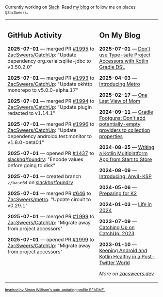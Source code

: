 Currently working on [Slack](https://slack.com/). Read [my blog](https://zacsweers.dev/) or follow me on places `@ZacSweers`.

<table><tr><td valign="top" width="60%">

## GitHub Activity
<!-- githubActivity starts -->
**2025-07-01** — merged PR [#1995](https://github.com/ZacSweers/CatchUp/pull/1995) to [ZacSweers/CatchUp](https://github.com/ZacSweers/CatchUp): "Update dependency org.xerial:sqlite-jdbc to v3.50.2.0"

**2025-07-01** — merged PR [#1993](https://github.com/ZacSweers/CatchUp/pull/1993) to [ZacSweers/CatchUp](https://github.com/ZacSweers/CatchUp): "Update okhttp monorepo to v5.0.0-alpha.17"

**2025-07-01** — merged PR [#1994](https://github.com/ZacSweers/CatchUp/pull/1994) to [ZacSweers/CatchUp](https://github.com/ZacSweers/CatchUp): "Update plugin redacted to v1.14.1"

**2025-07-01** — merged PR [#1996](https://github.com/ZacSweers/CatchUp/pull/1996) to [ZacSweers/CatchUp](https://github.com/ZacSweers/CatchUp): "Update dependency androidx.test:monitor to v1.8.0-beta01"

**2025-07-01** — opened PR [#1437](https://github.com/slackhq/foundry/pull/1437) to [slackhq/foundry](https://github.com/slackhq/foundry): "Encode values before going to disk"

**2025-07-01** — created branch `z/base64` on [slackhq/foundry](https://github.com/slackhq/foundry)

**2025-07-01** — merged PR [#646](https://github.com/ZacSweers/metro/pull/646) to [ZacSweers/metro](https://github.com/ZacSweers/metro): "Update circuit to v0.29.1"

**2025-07-01** — merged PR [#1999](https://github.com/ZacSweers/CatchUp/pull/1999) to [ZacSweers/CatchUp](https://github.com/ZacSweers/CatchUp): "Migrate away from project accessors"

**2025-07-01** — opened PR [#1999](https://github.com/ZacSweers/CatchUp/pull/1999) to [ZacSweers/CatchUp](https://github.com/ZacSweers/CatchUp): "Migrate away from project accessors"
<!-- githubActivity ends -->
</td><td valign="top" width="40%">

## On My Blog
<!-- blog starts -->
**2025-07-01** — [Don't use Type-safe Project Accessors with Kotlin Gradle DSL](https://www.zacsweers.dev/dont-use-type-safe-project-accessors-with-kotlin-gradle-dsl/)

**2025-04-03** — [Introducing Metro](https://www.zacsweers.dev/introducing-metro/)

**2025-02-17** — [One Last View of Mom](https://www.zacsweers.dev/one-last-view-of-mom/)

**2024-09-11** — [Gradle Footguns: Don't add potentially-empty providers to collection properties](https://www.zacsweers.dev/gradle-footgun-adding-empty-providers-to-collection-properties/)

**2024-08-25** — [Writing a Kotlin Multiplatform App from Start to Store](https://www.zacsweers.dev/writing-a-kotlin-multiplatform-app-from-start-to-store/)

**2024-08-09** — [Introducing: Anvil-KSP](https://www.zacsweers.dev/introducing-anvil-ksp/)

**2024-05-06** — [Preparing for K2](https://www.zacsweers.dev/preparing-for-k2/)

**2024-01-03** — [Life in 2024](https://www.zacsweers.dev/life-in-2024/)

**2023-07-09** — [Catching Up on CatchUp: 2023](https://www.zacsweers.dev/catching-up-on-catchup-2023/)

**2023-01-10** — [Keeping Android and Kotlin Healthy in a Post-Twitter World](https://www.zacsweers.dev/keeping-android-healthy/)
<!-- blog ends -->
_More on [zacsweers.dev](https://zacsweers.dev/)_
</td></tr></table>

<sub><a href="https://simonwillison.net/2020/Jul/10/self-updating-profile-readme/">Inspired by Simon Willison's auto-updating profile README.</a></sub>